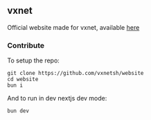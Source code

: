 ## vxnet

Official website made for vxnet, available [here](https://simswapp.ing)

### Contribute

To setup the repo:
```
git clone https://github.com/vxnetsh/website
cd website
bun i
```
And to run in dev nextjs dev mode:
```
bun dev
``` 
